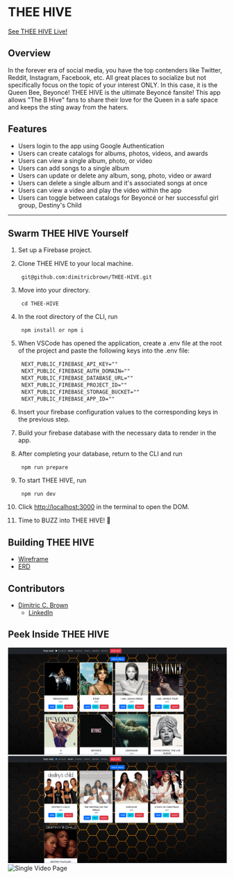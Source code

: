 # THEE HIVE

[See THEE HIVE Live!](https://drt-next-js-template.netlify.app/)

## Overview
In the forever era of social media, you have the top contenders like Twitter, Reddit, Instagram, Facebook, etc. All great places to socialize but not specifically focus on the topic of your interest ONLY. In this case, it is the Queen Bee, Beyoncé! THEE HIVE is the ultimate Beyoncé fansite! This app allows "The B Hive" fans to share their love for the Queen in a safe space and keeps the sting away from the haters.

## Features

+ Users login to the app using Google Authentication
+ Users can create catalogs for albums, photos, videos, and awards
+ Users can view a single album, photo, or video
+ Users can add songs to a single album
+ Users can update or delete any album, song, photo, video or award
+ Users can delete a single album and it's associated songs at once
+ Users can view a video and play the video within the app
+ Users can toggle between catalogs for Beyoncé or her successful girl group, Destiny's Child

___
## Swarm THEE HIVE Yourself

1. Set up a Firebase project.
2. Clone THEE HIVE to your local machine.

        git@github.com:dimitricbrown/THEE-HIVE.git

3. Move into your directory.

        cd THEE-HIVE

4. In the root directory of the CLI, run

        npm install or npm i

5. When VSCode has opened the application, create a .env file at the root of the project and paste the following keys into the .env file:

        NEXT_PUBLIC_FIREBASE_API_KEY=""
        NEXT_PUBLIC_FIREBASE_AUTH_DOMAIN=""
        NEXT_PUBLIC_FIREBASE_DATABASE_URL=""
        NEXT_PUBLIC_FIREBASE_PROJECT_ID=""
        NEXT_PUBLIC_FIREBASE_STORAGE_BUCKET=""
        NEXT_PUBLIC_FIREBASE_APP_ID=""

6. Insert your firebase configuration values to the corresponding keys in the previous step.

7. Build your firebase database with the necessary data to render in the app.

8. After completing your database, return to the CLI and run

        npm run prepare

9. To start THEE HIVE, run

        npm run dev

10. Click [http://localhost:3000](http://localhost:3000) in the terminal to open the DOM.

11. Time to BUZZ into THEE HIVE! 🐝

## Building THEE HIVE

- [Wireframe](https://www.canva.com/design/DAFja1YP23A/RF5_r-ohZgq09oLQvmLmvg/watch?utm_content=DAFja1YP23A&utm_campaign=designshare&utm_medium=link&utm_source=publishsharelink)
- [ERD](https://dbdiagram.io/d/646827fddca9fb07c46d388d)

## Contributors

+ [Dimitric C. Brown](https://github.com/dimitricbrown)
  - [LinkedIn](https://www.linkedin.com/in/dimitricbrown/)

## Peek Inside THEE HIVE

![Beyonce Album Page](./assets/224122.png)
![Destiny's Child Album Page](./assets/224547.png)
![Single Video Page](.assets/224437.png)
